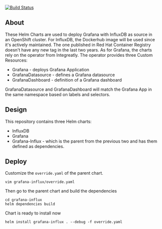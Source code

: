 [![Build Status](https://travis-ci.org/radudd/ocp-influx-grafana.svg?branch=master)](https://travis-ci.org/radudd/ocp-influx-grafana)

## About

These Helm Charts are used to deploy Grafana with InfluxDB as source in an OpenShift cluster.
For InfluxDB, the Dockerhub image will be used since it's actively maintained. The one published in Red Hat Container Registry doesn't have any new tag in the last two years.
As for Grafana, the charts rely on the operator from Integreatly. The operator provides three Custom Resources:

* Grafana - deploys Grafana Application
* GrafanaDatasource - defines a Grafana datasource
* GrafanaDashboard - definition of a Grafana dashboard

GrafanaDatasource and GrafanaDashboard will match the Grafana App in the same namespace based on labels and selectors.

## Design

This repository contains three Helm charts:

* InfluxDB
* Grafana
* Grafana-Influx - which is the parent from the previous two and has them defined as dependencies.

## Deploy

Customize the `override.yaml` of the parent chart.

```
vim grafana-influx/override.yaml
```

Then go to the parent chart and build the dependencies

```
cd grafana-influx
helm dependencies build
```

Chart is ready to install now

```
helm install grafana-influx . --debug -f override.yaml
```